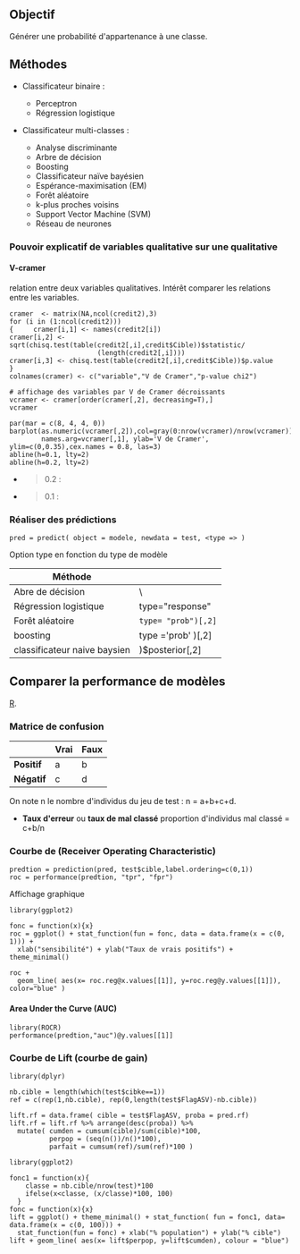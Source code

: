 ## Objectif

Générer une probabilité d'appartenance à une classe.

## Méthodes

* Classificateur binaire : 
  * Perceptron
  * Régression logistique
  
* Classificateur multi-classes :
  * Analyse discriminante
  * Arbre de décision
  * Boosting
  * Classificateur naïve bayésien
  * Espérance-maximisation (EM)
  * Forêt aléatoire
  * k-plus proches voisins
  * Support Vector Machine (SVM)
  * Réseau de neurones


### Pouvoir explicatif de variables qualitative sur une qualitative

#### V-cramer

relation entre deux variables qualitatives. Intérêt comparer les relations entre les variables.

```
cramer  <- matrix(NA,ncol(credit2),3)
for (i in (1:ncol(credit2)))
{     cramer[i,1] <- names(credit2[i])
cramer[i,2] <- sqrt(chisq.test(table(credit2[,i],credit$Cible))$statistic/
                      (length(credit2[,i])))
cramer[i,3] <- chisq.test(table(credit2[,i],credit$Cible))$p.value
}
colnames(cramer) <- c("variable","V de Cramer","p-value chi2")

# affichage des variables par V de Cramer décroissants
vcramer <- cramer[order(cramer[,2], decreasing=T),]
vcramer

par(mar = c(8, 4, 4, 0))
barplot(as.numeric(vcramer[,2]),col=gray(0:nrow(vcramer)/nrow(vcramer)),
        names.arg=vcramer[,1], ylab='V de Cramer', ylim=c(0,0.35),cex.names = 0.8, las=3)
abline(h=0.1, lty=2)
abline(h=0.2, lty=2)
```
* > 0.2 :
* > 0.1 :

### Réaliser des prédictions

```
pred = predict( object = modele, newdata = test, <type => )
```

Option type en fonction du type de modèle

| Méthode | <Type> |
|---|---|
| Abre de décision | \ |
| Régression logistique | type="response" |
| Forêt aléatoire | `type= "prob")[,2]` |
| boosting | type ='prob' )[,2] |
| classificateur naive baysien| )$posterior[,2] |
 

## Comparer la performance de modèles

[R](https://github.com/gdemare/aide-memoire/blob/master/methodes/r/modele-classification.md).

### Matrice de confusion

| |Vrai | Faux |
|---|---|---|
| **Positif** | a | b |
| **Négatif** | c | d |

On note n le nombre d'individus du jeu de test : n = a+b+c+d.

* **Taux d'erreur** ou **taux de mal classé** proportion d'individus mal classé = c+b/n

### Courbe de (Receiver Operating Characteristic)

```
predtion = prediction(pred, test$cible,label.ordering=c(0,1))
roc = performance(predtion, "tpr", "fpr")
```

Affichage graphique 
``` 
library(ggplot2)

fonc = function(x){x}
roc = ggplot() + stat_function(fun = fonc, data = data.frame(x = c(0, 1))) +
  xlab("sensibilité") + ylab("Taux de vrais positifs") + theme_minimal()

roc +
  geom_line( aes(x= roc.reg@x.values[[1]], y=roc.reg@y.values[[1]]), color="blue" )
``` 

#### Area Under the Curve (AUC)

```
library(ROCR)
performance(predtion,"auc")@y.values[[1]]
```

### Courbe de Lift (courbe de gain)

```
library(dplyr)

nb.cible = length(which(test$cibke==1))
ref = c(rep(1,nb.cible), rep(0,length(test$FlagASV)-nb.cible))

lift.rf = data.frame( cible = test$FlagASV, proba = pred.rf)
lift.rf = lift.rf %>% arrange(desc(proba)) %>%
  mutate( cumden = cumsum(cible)/sum(cible)*100,
          perpop = (seq(n())/n()*100),
          parfait = cumsum(ref)/sum(ref)*100 )
```

```
library(ggplot2)

fonc1 = function(x){
    classe = nb.cible/nrow(test)*100
    ifelse(x<classe, (x/classe)*100, 100)
  }
fonc = function(x){x}
lift = ggplot() + theme_minimal() + stat_function( fun = fonc1, data= data.frame(x = c(0, 100))) +
  stat_function(fun = fonc) + xlab("% population") + ylab("% cible")
lift + geom_line( aes(x= lift$perpop, y=lift$cumden), colour = "blue")
```
